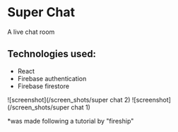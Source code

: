 # Super Chat

A live chat room

## Technologies used:

- React
- Firebase authentication
- Firebase firestore

![screenshot](/screen_shots/super chat 2)
![screenshot](/screen_shots/super chat 1)

*was made following a tutorial by "fireship"